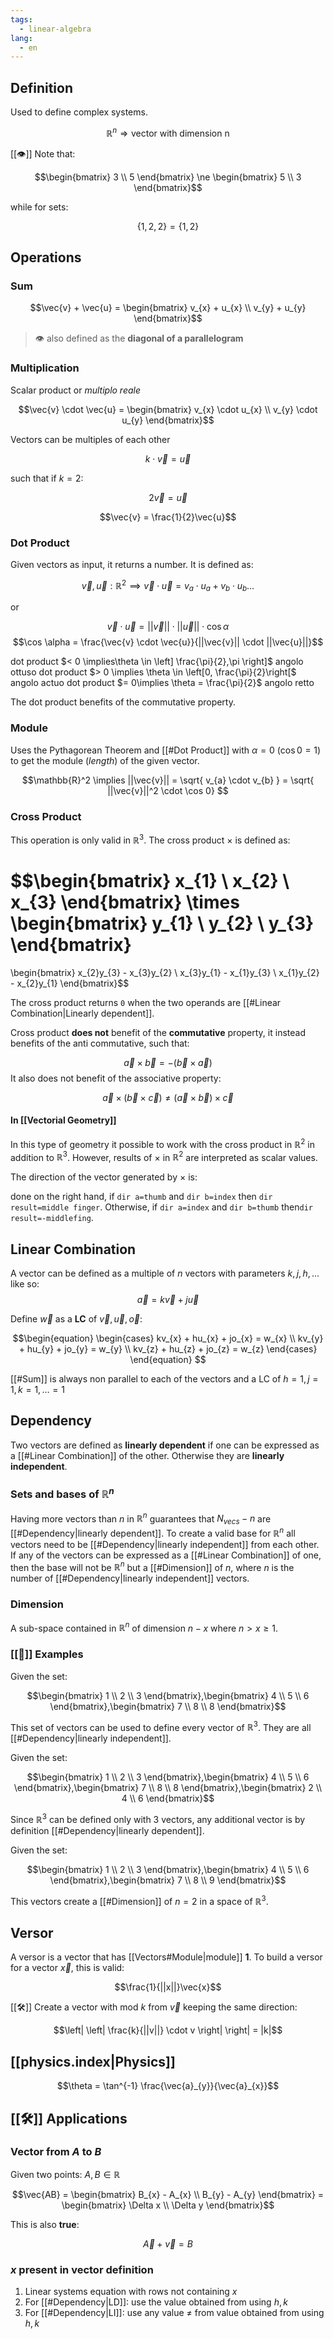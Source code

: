 ```yaml
---
tags:
  - linear-algebra
lang:
  - en
---
```


## Definition

Used to define complex systems.

$$\mathbb{R}^n \Rightarrow \text{vector with dimension n}$$

[[👁️]] Note that:

$$\begin{bmatrix}
3 \\ 5
\end{bmatrix} \ne \begin{bmatrix}
5 \\ 3
\end{bmatrix}$$

while for sets:

$$\{1,2,2\} = \{1,2\}$$


## Operations

### Sum

$$\vec{v} + \vec{u} = \begin{bmatrix}
v_{x} + u_{x} \\
v_{y} + u_{y}
\end{bmatrix}$$

> 👁️ also defined as the **diagonal of a parallelogram**

### Multiplication

Scalar product or _multiplo reale_

$$\vec{v} \cdot \vec{u} = \begin{bmatrix}
v_{x} \cdot u_{x} \\
v_{y} \cdot u_{y}
\end{bmatrix}$$

Vectors can be multiples of each other

$$k \cdot \vec{v} = \vec{u}$$

such that if $k=2$:

$$2\vec{v} = \vec{u}$$

$$\vec{v} = \frac{1}{2}\vec{u}$$

### Dot Product

Given vectors as input, it returns a number. It is defined as:

$$
\vec{v}, \vec{u} : \mathbb{R}^2 \implies \vec{v} \cdot \vec{u} = v_{a} \cdot u_{a} + v_{b} \cdot u_{b} \dots
$$

or

$$\vec{v} \cdot \vec{u} = ||\vec{v}|| \cdot ||\vec{u}|| \cdot \cos \alpha$$
$$\cos \alpha = \frac{\vec{v} \cdot \vec{u}}{||\vec{v}|| \cdot ||\vec{u}||}$$

dot product $< 0 \implies\theta \in \left] \frac{\pi}{2},\pi \right]$ angolo ottuso
dot product $> 0 \implies \theta \in \left[0, \frac{\pi}{2}\right[$ angolo actuo
dot product $= 0\implies \theta = \frac{\pi}{2}$ angolo retto

The dot product benefits of the commutative property.

### Module

Uses the Pythagorean Theorem and [[#Dot Product]] with $\alpha=0$ ($\cos 0 = 1$) to get the module (_length_) of the given vector.

$$\mathbb{R}^2 \implies ||\vec{v}|| = \sqrt{ v_{a} \cdot v_{b} } = \sqrt{ ||\vec{v}||^2 \cdot \cos 0} $$

### Cross Product

This operation is only valid in $\mathbb{R}^3$. The cross product $\times$ is defined as:

$$\begin{bmatrix}
x_{1} \\
x_{2} \\
x_{3}
\end{bmatrix}
\times
\begin{bmatrix}
y_{1} \\
y_{2} \\
y_{3}
\end{bmatrix}
=
\begin{bmatrix}
x_{2}y_{3} - x_{3}y_{2} \\
x_{3}y_{1} - x_{1}y_{3} \\
x_{1}y_{2} - x_{2}y_{1}
\end{bmatrix}$$

The cross product returns `0` when the two operands are [[#Linear Combination|Linearly dependent]].

Cross product **does not** benefit of the **commutative** property, it instead benefits of the anti commutative, such that:

$$\vec{a} \times \vec{b} = -(\vec{b} \times \vec{a})$$
It also does not benefit of the associative property:

$$\vec{a} \times (\vec{b} \times \vec{c}) \neq (\vec{a} \times \vec{b}) \times \vec{c}$$

#### In [[Vectorial Geometry]]

In this type of geometry it possible to work with the cross product in $\mathbb{R}^2$ in addition to $\mathbb{R}^3$. However, results of $\times$ in $\mathbb{R}^2$ are interpreted as scalar values.

The direction of the vector generated by $\times$ is:

done on the right hand, if `dir a=thumb` and `dir b=index` then `dir result=middle finger`.
Otherwise, if `dir a=index` and `dir b=thumb` then`dir result=-middlefing`.

## Linear Combination

A vector can be defined as a multiple of $n$ vectors with parameters ${k,j,h,...}$ like so:
$$\vec{a} = k \vec{v} + j \vec{u}$$

Define $\vec{w}$ as a **LC** of $\vec{v}, \vec{u}, \vec{o}$: 

$$\begin{equation}
    \begin{cases}
kv_{x} + hu_{x} + jo_{x} = w_{x} \\
kv_{y} + hu_{y} + jo_{y} = w_{y} \\
kv_{z} + hu_{z} + jo_{z} = w_{z}
    \end{cases}
\end{equation}
$$

[[#Sum]] is always non parallel to each of the vectors and a LC of $h=1, j=1, k=1, \dots=1$

## Dependency

Two vectors are defined as **linearly dependent** if one can be expressed as a [[#Linear Combination]] of the other. Otherwise they are **linearly independent**.

### Sets and bases of $\mathbb{R}^n$

Having more vectors than $n$ in $\mathbb{R}^n$ guarantees that $N_{vecs} - n$ are [[#Dependency|linearly dependent]]. To create a valid base for $\mathbb{R}^n$ all vectors need to be [[#Dependency|linearly independent]] from each other. If any of the vectors can be expressed as a [[#Linear Combination]] of one, then the base will not be $\mathbb{R}^n$ but a [[#Dimension]] of $n$, where $n$ is the number of [[#Dependency|linearly independent]] vectors.

### Dimension

A sub-space contained in $\mathbb{R}^n$ of dimension $n - x$ where $n \gt x \ge 1$.

### [[🔎]] Examples

Given the set:

$$\begin{bmatrix}
1 \\
2 \\
3
\end{bmatrix},\begin{bmatrix}
4 \\
5 \\
6
\end{bmatrix},\begin{bmatrix}
7 \\
8 \\
8
\end{bmatrix}$$

This set of vectors can be used to define every vector of $\mathbb{R}^3$. They are all [[#Dependency|linearly independent]].

Given the set:

$$\begin{bmatrix}
1 \\
2 \\
3
\end{bmatrix},\begin{bmatrix}
4 \\
5 \\
6
\end{bmatrix},\begin{bmatrix}
7 \\
8 \\
8
\end{bmatrix},\begin{bmatrix}
2 \\
4 \\
6
\end{bmatrix}$$

Since $\mathbb{R}^3$ can be defined only with 3 vectors, any additional vector is by definition [[#Dependency|linearly dependent]].

Given the set:

$$\begin{bmatrix}
1 \\
2 \\
3
\end{bmatrix},\begin{bmatrix}
4 \\
5 \\
6
\end{bmatrix},\begin{bmatrix}
7 \\
8 \\
9
\end{bmatrix}$$

This vectors create a [[#Dimension]] of $n=2$ in a space of $\mathbb{R}^3$.

## Versor

A versor is a vector that has [[Vectors#Module|module]] **1**. To build a versor for a vector $\vec{x}$, this is valid:

$$\frac{1}{||x||}\vec{x}$$

[[🛠️]] Create a vector with mod $k$ from $\vec{v}$ keeping the same direction:

$$\left| \left| \frac{k}{||v||} \cdot v \right| \right| = |k|$$

## [[physics.index|Physics]]

$$\theta = \tan^{-1} \frac{\vec{a}_{y}}{\vec{a}_{x}}$$

## [[🛠️]] Applications

### Vector from $A$ to $B$

Given two points: $A, B \in \mathbb{R}$

$$\vec{AB} = \begin{bmatrix}
B_{x} - A_{x} \\
B_{y} - A_{y}
\end{bmatrix} = \begin{bmatrix}
\Delta x \\
\Delta y
\end{bmatrix}$$

This is also **true**:

$$\vec{A} + \vec{v} = B$$



### $x$ present in vector definition

1. Linear systems equation with rows not containing $x$
2. For [[#Dependency|LD]]: use the value obtained from using $h,k$
3. For [[#Dependency|LI]]: use any value $\ne$ from value obtained from using $h,k$ 
